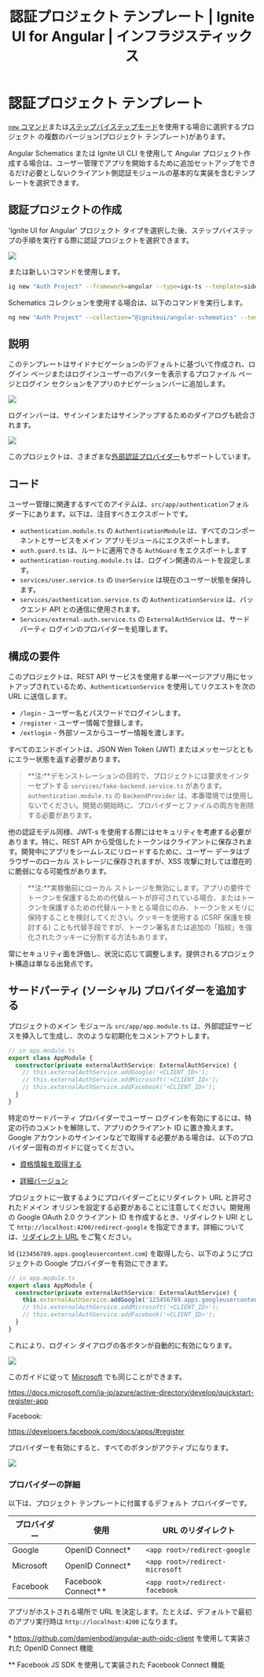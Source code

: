 ﻿---
title: 認証プロジェクト テンプレート | Ignite UI for Angular | インフラジスティックス
_description: Angular 認証プロジェクト テンプレート ガイド
_keywords: igniteui for angular, angular schematics, テンプレート, インフラジスティックス
_language: ja
---

# 認証プロジェクト テンプレート

[`new` コマンド](../cli-overview.md#新しいプロジェクトの作成)または[ステップバイステップモード](step-by-step-guide.md)を使用する場合に選択するプロジェクト の複数のバージョン(プロジェクト テンプレート)があります。

Angular Schematics または Ignite UI CLI を使用して Angular プロジェクト作成する場合は、ユーザー管理でアプリを開始するために追加セットアップをできるだけ必要としないクライアント側認証モジュールの基本的な実装を含むテンプレートを選択できます。

## 認証プロジェクトの作成
'Ignite UI for Angular' プロジェクト タイプを選択した後、ステップバイステップの手順を実行する際に認証プロジェクトを選択できます。

<img class="responsive-img" src="../../../images/general/cli-igx-side-auth.png" />

または新しいコマンドを使用します。

```bash
ig new "Auth Project" --framework=angular --type=igx-ts --template=side-nav-auth
```
Schematics コレクションを使用する場合は、以下のコマンドを実行します。

```bash
ng new "Auth Project" --collection="@igniteui/angular-schematics" --template=side-nav-auth
```

## 説明
このテンプレートはサイドナビゲーションのデフォルトに基づいて作成され、ログイン ページまたはログインユーザーのアバターを表示するプロファイル ページとログイン セクションをアプリのナビゲーションバーに追加します。

<img class="responsive-img" src="../../../images/general/igx-side-auth-login-bar.png" />

ログインバーは、サインインまたはサインアップするためのダイアログも統合されます。

<img class="responsive-img" src="../../../images/general/igx-side-auth-login-dialogs.png" />

このプロジェクトは、さまざまな[外部認証プロバイダー](#add-a-third-party-social-provider)もサポートしています。 

## コード
ユーザー管理に関連するすべてのアイテムは、`src/app/authentication`フォルダー下にあります。以下は、注目すべきエクスポートです。

- `authentication.module.ts` の `AuthenticationModule` は、すべてのコンポーネントとサービスをメイン アプリモジュールにエクスポートします。
- `auth.guard.ts` は、ルートに適用できる `AuthGuard` をエクスポートします
- `authentication-routing.module.ts` は、ログイン関連のルートを設定します。
- `services/user.service.ts` の `UserService` は現在のユーザー状態を保持します。
- `services/authentication.service.ts` の `AuthenticationService` は、バックエンド API との通信に使用されます。
- `Services/external-auth.service.ts` の `ExternalAuthService` は、サードパーティ ログインのプロバイダーを処理します。

## 構成の要件

このプロジェクトは、REST API サービスを使用する単一ページアプリ用にセットアップされているため、`AuthenticationService` を使用してリクエストを次の URL に送信します。
- `/login` - ユーザー名とパスワードでログインします。
- `/register` - ユーザー情報で登録します。
- `/extlogin` - 外部ソースからユーザー情報を渡します。

すべてのエンドポイントは、JSON Wen Token (JWT) またはメッセージとともにエラー状態を返す必要があります。

> **注:**デモンストレーションの目的で、プロジェクトには要求をインターセプトする `services/fake-backend.service.ts` があります。`authentication.module.ts` の `BackendProvider` は、本番環境では使用しないでください。開発の開始時に、プロバイダーとファイルの両方を削除する必要があります。

他の認証モデル同様、JWT-s を使用する際にはセキュリティを考慮する必要があります。特に、REST API から受信したトークンはクライアントに保存されます。開発中にアプリをシームレスにリロードするために、ユーザー データはブラウザーのローカル ストレージに保存されますが、XSS 攻撃に対しては潜在的に脆弱になる可能性があります。

> **注:**実稼働前にローカル ストレージを無効にします。アプリの要件でトークンを保護するための代替ルートが許可されている場合、またはトークンを保護するための代替ルートをとる場合にのみ、トークンをメモリに保持することを検討してください。クッキーを使用する (CSRF 保護を検討する) ことも代替手段ですが、トークン署名または追加の「指紋」を強化されたクッキーに分割する方法もあります。

常にセキュリティ面を評価し、状況に応じて調整します。提供されるプロジェクト構造は単なる出発点です。


## サードパーティ (ソーシャル) プロバイダーを追加する

プロジェクトのメイン モジュール `src/app/app.module.ts` は、外部認証サービスを挿入して生成し、次のような初期化をコメントアウトします。

```ts
// in app.module.ts
export class AppModule {
  constructor(private externalAuthService: ExternalAuthService) {
    // this.externalAuthService.addGoogle('<CLIENT_ID>');
    // this.externalAuthService.addMicrosoft('<CLIENT_ID>');
    // this.externalAuthService.addFacebook('<CLIENT_ID>');
  }
}
```

特定のサードパーティ プロバイダーでユーザー ログインを有効にするには、特定の行のコメントを解除して、アプリのクライアント ID に置き換えます。
Google アカウントのサインインなどで取得する必要がある場合は、以下のプロバイダー固有のガイドに従ってください。
- [資格情報を取得する](https://developers.google.com/identity/protocols/OpenIDConnect#getcredentials)

- [詳細バージョン](https://support.google.com/cloud/answer/6158849?hl=en&ref_topic=6262490)

プロジェクトに一致するようにプロバイダーごとにリダイレクト URL と許可されたドメイン オリジンを設定する必要があることに注意してください。開発用の Google OAuth 2.0 クライアント ID を作成するとき、リダイレクト URI として `http://localhost:4200/redirect-google` を指定できます。詳細については、[リダイレクト URL](#プロバイダーの詳細) をご覧ください。

Id (`123456789.apps.googleusercontent.com`) を取得したら、以下のようにプロジェクトの Google プロバイダーを有効にできます。
```ts
// in app.module.ts
export class AppModule {
  constructor(private externalAuthService: ExternalAuthService) {
    this.externalAuthService.addGoogle('123456789.apps.googleusercontent.com');
    // this.externalAuthService.addMicrosoft('<CLIENT_ID>');
    // this.externalAuthService.addFacebook('<CLIENT_ID>');
  }
}
```
これにより、ログイン ダイアログの各ボタンが自動的に有効になります。

<img class="responsive-img" src="../../../images/general/igx-side-auth-login-google.png" />

このガイドに従って [Microsoft](https://docs.microsoft.com/ja-jp/azure/active-directory/develop/v2-protocols-oidc) でも同じことができます。

https://docs.microsoft.com/ja-jp/azure/active-directory/develop/quickstart-register-app

Facebook:

https://developers.facebook.com/docs/apps/#register


プロバイダーを有効にすると、すべてのボタンがアクティブになります。

<img class="responsive-img" src="../../../images/general/igx-side-auth-login-social.png" />

### プロバイダーの詳細

以下は、プロジェクト テンプレートに付属するデフォルト プロバイダーです。

| プロバイダー | 使用 | URL のリダイレクト |
|---|---|---|
| Google | OpenID Connect* | `<app root>/redirect-google` |
| Microsoft | OpenID Connect* | `<app root>/redirect-microsoft` |
| Facebook | Facebook Connect** | `<app root>/redirect-facebook` |

アプリがホストされる場所で URL を決定します。たとえば、デフォルトで最初のアプリ実行時は `http://localhost:4200` になります。

\* https://github.com/damienbod/angular-auth-oidc-client を使用して実装された OpenID Connect 機能

\** Facebook JS SDK を使用して実装された Facebook Connect 機能